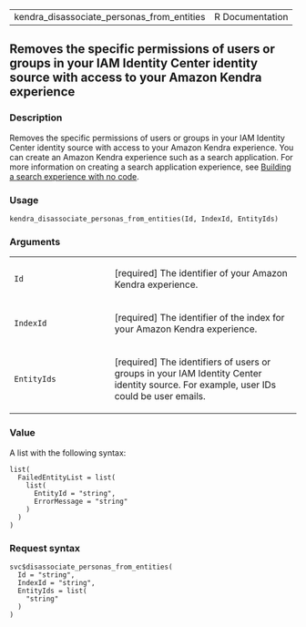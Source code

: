 <table style="width: 100%;">
<tbody>
<tr class="odd">
<td>kendra_disassociate_personas_from_entities</td>
<td style="text-align: right;">R Documentation</td>
</tr>
</tbody>
</table>

## Removes the specific permissions of users or groups in your IAM Identity Center identity source with access to your Amazon Kendra experience

### Description

Removes the specific permissions of users or groups in your IAM Identity
Center identity source with access to your Amazon Kendra experience. You
can create an Amazon Kendra experience such as a search application. For
more information on creating a search application experience, see
[Building a search experience with no
code](https://docs.aws.amazon.com/kendra/latest/dg/deploying-search-experience-no-code.html).

### Usage

    kendra_disassociate_personas_from_entities(Id, IndexId, EntityIds)

### Arguments

<table>
<colgroup>
<col style="width: 35%" />
<col style="width: 65%" />
</colgroup>
<tbody>
<tr class="odd">
<td><code
id="kendra_disassociate_personas_from_entities_:_Id">Id</code></td>
<td><p>[required] The identifier of your Amazon Kendra
experience.</p></td>
</tr>
<tr class="even">
<td><code
id="kendra_disassociate_personas_from_entities_:_IndexId">IndexId</code></td>
<td><p>[required] The identifier of the index for your Amazon Kendra
experience.</p></td>
</tr>
<tr class="odd">
<td><code
id="kendra_disassociate_personas_from_entities_:_EntityIds">EntityIds</code></td>
<td><p>[required] The identifiers of users or groups in your IAM
Identity Center identity source. For example, user IDs could be user
emails.</p></td>
</tr>
</tbody>
</table>

### Value

A list with the following syntax:

    list(
      FailedEntityList = list(
        list(
          EntityId = "string",
          ErrorMessage = "string"
        )
      )
    )

### Request syntax

    svc$disassociate_personas_from_entities(
      Id = "string",
      IndexId = "string",
      EntityIds = list(
        "string"
      )
    )
